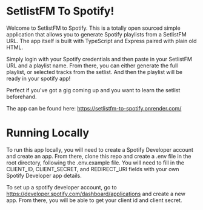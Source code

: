 # SetlistFM To Spotify!

Welcome to SetlistFM to Spotify. This is a totally open sourced simple application that allows you to generate Spotify playlists from a SetlistFM URL. The app itself is built with TypeScript and Express paired with plain old HTML.

Simply login with your Spotify credentials and then paste in your SetlistFM URL and a playlist name. From there, you can either generate the full playlist, or selected tracks from the setlist. And then the playlist will be ready in your spotify app!

Perfect if you've got a gig coming up and you want to learn the setlist beforehand.

The app can be found here: https://setlistfm-to-spotify.onrender.com/

# Running Locally

To run this app locally, you will need to create a Spotify Developer account and create an app. From there, clone this repo and create a .env file in the root directory, following the .env.example file. You will need to fill in the CLIENT_ID, CLIENT_SECRET, and REDIRECT_URI fields with your own Spotify Developer app details.

To set up a spotify developer account, go to https://developer.spotify.com/dashboard/applications and create a new app. From there, you will be able to get your client id and client secret.